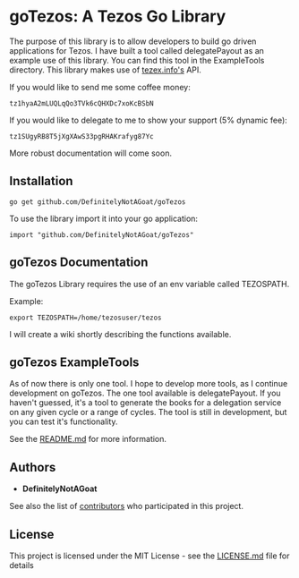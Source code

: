 # goTezos: A Tezos Go Library

The purpose of this library is to allow developers to build go driven applications for Tezos. I have built a tool called delegatePayout
as an example use of this library. You can find this tool in the ExampleTools directory. This library makes use of [tezex.info's](tezex.info) API. 

If you would like to send me some coffee money:
```
tz1hyaA2mLUQLqQo3TVk6cQHXDc7xoKcBSbN
```

If you would like to delegate to me to show your support (5% dynamic fee):
```
tz1SUgyRB8T5jXgXAwS33pgRHAKrafyg87Yc
```


More robust documentation will come soon.

## Installation
```
go get github.com/DefinitelyNotAGoat/goTezos
```

To use the library import it into your go application:
```
import "github.com/DefinitelyNotAGoat/goTezos"
```


## goTezos Documentation
The goTezos Library requires the use of an env variable called TEZOSPATH.


Example:

```
export TEZOSPATH=/home/tezosuser/tezos
```

I will create a wiki shortly describing the functions available.


## goTezos ExampleTools
As of now there is only one tool. I hope to develop more tools, as I continue development on goTezos. The one tool available is delegatePayout. If you haven't guessed, it's a tool to generate the books for a delegation service on any given cycle or a range of cycles. The tool is still in development, but you can test it's functionality.

See the [README.md](https://github.com/DefinitelyNotAGoat/goTezos/blob/master/ExampleTools/delegationPayout/README.md) for more information.

## Authors

* **DefinitelyNotAGoat**

See also the list of [contributors](https://github.com/DefinitelyNotAGoat/goTezos/graphs/contributors) who participated in this project.

## License

This project is licensed under the MIT License - see the [LICENSE.md](LICENSE.md) file for details
